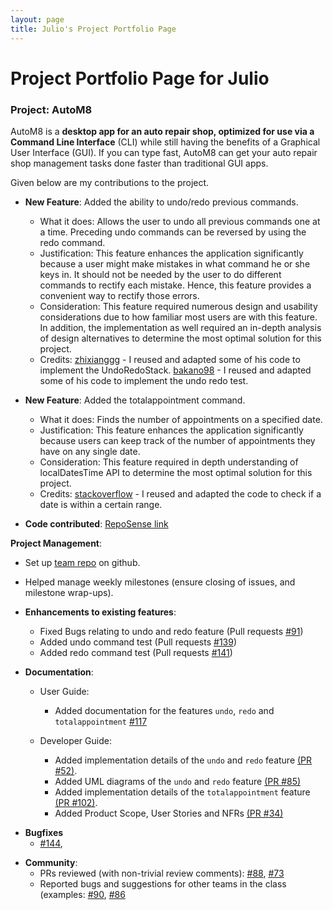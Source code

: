 ```yaml
---
layout: page
title: Julio's Project Portfolio Page
---
```

# Project Portfolio Page for Julio

### Project: AutoM8

AutoM8 is a **desktop app for an auto repair shop, optimized for use via a Command Line Interface** (CLI) while still having the benefits of a Graphical User Interface (GUI). If you can type fast, AutoM8 can get your auto repair shop management tasks done faster than traditional GUI apps.

Given below are my contributions to the project.

* **New Feature**: Added the ability to undo/redo previous commands.
    * What it does: Allows the user to undo all previous commands one at a time. Preceding undo commands can be reversed by using the redo command.
    * Justification: This feature enhances the application significantly because a user might make mistakes in what command he or she keys in. It should not be needed by the user to do different commands to rectify each mistake. Hence, this feature provides a convenient way to rectify those errors.
    * Consideration: This feature required numerous design and usability considerations due to how familiar most users are with this feature. In addition, the implementation as well required an in-depth analysis of design alternatives to determine the most optimal solution for this project.
    * Credits: [zhixianggg](https://github.com/zhixianggg) - I reused and adapted some of his code to implement the UndoRedoStack.
               [bakano98](https://github.com/bakano98) - I reused and adapted some of his code to implement the undo redo test. 

* **New Feature**: Added the totalappointment command. 
  * What it does: Finds the number of appointments on a specified date.
  * Justification: This feature enhances the application significantly because users can keep track of the number of appointments they have on any single date.  
  * Consideration: This feature required in depth understanding of localDatesTime API to determine the most optimal solution for this project.
  * Credits: [stackoverflow](https://stackoverflow.com/questions/494180/how-do-i-check-if-a-date-is-within-a-certain-range) - I reused and adapted the code to check if a date is within a certain range.

* **Code contributed**: [RepoSense link](https://nus-cs2103-ay2223s2.github.io/tp-dashboard/?search=junlee&sort=groupTitle&sortWithin=title&timeframe=commit&mergegroup=&groupSelect=groupByRepos&breakdown=true&checkedFileTypes=docs~functional-code~test-code~other&since=2023-02-17ional-code~test-code~other&since=2022-02-18)

**Project Management**:
* Set up [team repo](https://github.com/AY2223S2-CS2103-W17-4/tp) on github.
* Helped manage weekly milestones (ensure closing of issues, and milestone wrap-ups).

* **Enhancements to existing features**:
    * Fixed Bugs relating to undo and redo feature (Pull requests [\#91](https://github.com/AY2223S2-CS2103-W17-4/tp/pull/91))
    * Added undo command test (Pull requests [\#139](https://github.com/AY2223S2-CS2103-W17-4/tp/pull/139))
    * Added redo command test (Pull requests [\#141](https://github.com/AY2223S2-CS2103-W17-4/tp/pull/141)) 


* **Documentation**:
    * User Guide:
        * Added documentation for the features `undo`, `redo` and `totalappointment` [\#117](https://github.com/AY2223S2-CS2103-W17-4/tp/pull/117)

    * Developer Guide:
        * Added implementation details of the `undo` and `redo` feature [(PR #52)](https://github.com/AY2223S2-CS2103-W17-4/tp/pull/52).
        * Added UML diagrams of the `undo` and `redo` feature [(PR #85)](https://github.com/AY2223S2-CS2103-W17-4/tp/pull/85)
        * Added implementation details of the `totalappointment` feature [(PR #102)](https://github.com/AY2223S2-CS2103-W17-4/tp/pull/102).
        * Added Product Scope, User Stories and NFRs [(PR #34)](https://github.com/AY2223S2-CS2103-W17-4/tp/pull/34) 

- **Bugfixes**
   * [\#144](https://github.com/AY2223S2-CS2103-W17-4/tp/pull/144), 

* **Community**:
    * PRs reviewed (with non-trivial review comments): [\#88](https://github.com/AY2223S2-CS2103-W17-4/tp/pull/88), [\#73](https://github.com/AY2223S2-CS2103-W17-4/tp/pull/73) 
    * Reported bugs and suggestions for other teams in the class (examples: [\#90](https://github.com/AY2223S2-CS2103-W17-4/tp/issues/90), [\#86](https://github.com/AY2223S2-CS2103-W17-4/tp/issues/86)
 



